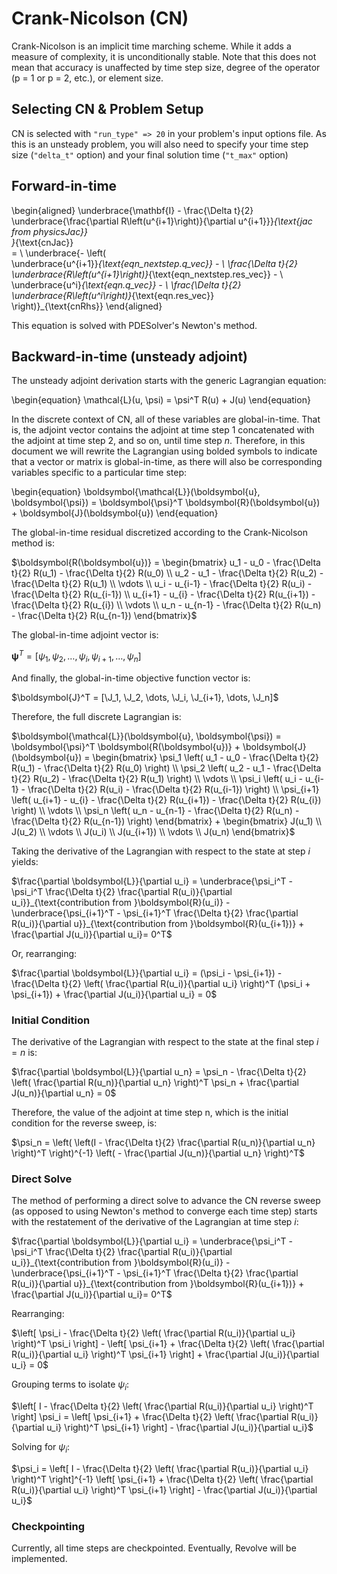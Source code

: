 # Crank-Nicolson (CN)

Crank-Nicolson is an implicit time marching scheme.
While it adds a measure of complexity, it is unconditionally stable. 
Note that this does not mean that accuracy is unaffected by time step size, 
degree of the operator (p = 1 or p = 2, etc.), or element size.

## Selecting CN & Problem Setup

CN is selected with `"run_type" => 20` in your problem's input options file.
As this is an unsteady problem, you will also need to specify your 
  time step size (`"delta_t"` option) and your final solution time (`"t_max"` option)


## Forward-in-time

\begin{aligned}
\underbrace{\mathbf{I} - \frac{\Delta t}{2} \underbrace{\frac{\partial R\left(u^{i+1}\right)}{\partial u^{i+1}}}_{\text{jac from physicsJac}} \
}_{\text{cnJac}} \
= \\
\underbrace{- \left( \
  \underbrace{u^{i+1}}_{\text{eqn\_nextstep.q\_vec}} - \ 
    \frac{\Delta t}{2} \underbrace{R\left(u^{i+1}\right)}_{\text{eqn\_nextstep.res\_vec}} - \ 
  \underbrace{u^i}_{\text{eqn.q\_vec}} - \ 
    \frac{\Delta t}{2} \underbrace{R\left(u^i\right)}_{\text{eqn.res\_vec}} \
\right)}_{\text{cnRhs}}
\end{aligned}

This equation is solved with PDESolver's Newton's method.

## Backward-in-time (unsteady adjoint)

The unsteady adjoint derivation starts with the generic Lagrangian equation:

\begin{equation}
\mathcal{L}(u, \psi) = \psi^T R(u) + J(u)
\end{equation}

In the discrete context of CN, all of these variables are global-in-time.
That is, the adjoint vector contains the adjoint at time step 1 concatenated with 
  the adjoint at time step 2, and so on, until time step $n$.
Therefore, in this document we will rewrite the Lagrangian using bolded symbols to indicate 
  that a vector or matrix is global-in-time, as there will also be corresponding variables
  specific to a particular time step:

\begin{equation}
\boldsymbol{\mathcal{L}}(\boldsymbol{u}, \boldsymbol{\psi}) = \boldsymbol{\psi}^T \boldsymbol{R}(\boldsymbol{u}) + \boldsymbol{J}(\boldsymbol{u})
\end{equation}

The global-in-time residual discretized according to the Crank-Nicolson method is:

$\boldsymbol{R(\boldsymbol{u})} = \begin{bmatrix} u_1 - u_0 - \frac{\Delta t}{2} R(u_1) - \frac{\Delta t}{2} R(u_0) \\ u_2 - u_1 - \frac{\Delta t}{2} R(u_2) - \frac{\Delta t}{2} R(u_1) \\ \vdots \\ u_i - u_{i-1} - \frac{\Delta t}{2} R(u_i) - \frac{\Delta t}{2} R(u_{i-1}) \\ u_{i+1} - u_{i} - \frac{\Delta t}{2} R(u_{i+1}) - \frac{\Delta t}{2} R(u_{i}) \\ \vdots \\ u_n - u_{n-1} - \frac{\Delta t}{2} R(u_n) - \frac{\Delta t}{2} R(u_{n-1}) \end{bmatrix}$

The global-in-time adjoint vector is:

$\boldsymbol{\psi}^T = [\psi_1, \psi_2, \dots, \psi_i, \psi_{i+1}, \dots, \psi_n]$

And finally, the global-in-time objective function vector is:

$\boldsymbol{J}^T = [\J_1, \J_2, \dots, \J_i, \J_{i+1}, \dots, \J_n]$

Therefore, the full discrete Lagrangian is:

$\boldsymbol{\mathcal{L}}(\boldsymbol{u}, \boldsymbol{\psi}) = \boldsymbol{\psi}^T \boldsymbol{R(\boldsymbol{u})} + \boldsymbol{J}(\boldsymbol{u}) = \begin{bmatrix} \psi_1 \left( u_1 - u_0 - \frac{\Delta t}{2} R(u_1) - \frac{\Delta t}{2} R(u_0) \right) \\ \psi_2 \left( u_2 - u_1 - \frac{\Delta t}{2} R(u_2) - \frac{\Delta t}{2} R(u_1) \right) \\ \vdots \\ \psi_i \left( u_i - u_{i-1} - \frac{\Delta t}{2} R(u_i) - \frac{\Delta t}{2} R(u_{i-1}) \right) \\ \psi_{i+1} \left( u_{i+1} - u_{i} - \frac{\Delta t}{2} R(u_{i+1}) - \frac{\Delta t}{2} R(u_{i}) \right) \\ \vdots \\ \psi_n \left( u_n - u_{n-1} - \frac{\Delta t}{2} R(u_n) - \frac{\Delta t}{2} R(u_{n-1}) \right) \end{bmatrix} + \begin{bmatrix} J(u_1) \\ J(u_2) \\ \vdots \\ J(u_i) \\ J(u_{i+1}) \\ \vdots \\ J(u_n) \end{bmatrix}$

Taking the derivative of the Lagrangian with respect to the state at step $i$ yields:

$\frac{\partial \boldsymbol{L}}{\partial u_i} = \underbrace{\psi_i^T - \psi_i^T \frac{\Delta t}{2} \frac{\partial R(u_i)}{\partial u_i}}_{\text{contribution from }\boldsymbol{R}(u_i)} - \underbrace{\psi_{i+1}^T - \psi_{i+1}^T \frac{\Delta t}{2} \frac{\partial R(u_i)}{\partial u}}_{\text{contribution from }\boldsymbol{R}(u_{i+1})} + \frac{\partial J(u_i)}{\partial u_i}= 0^T$

Or, rearranging:

$\frac{\partial \boldsymbol{L}}{\partial u_i} = (\psi_i - \psi_{i+1}) - \frac{\Delta t}{2} \left( \frac{\partial R(u_i)}{\partial u_i} \right)^T (\psi_i + \psi_{i+1}) + \frac{\partial J(u_i)}{\partial u_i} = 0$

### Initial Condition

The derivative of the Lagrangian with respect to the state at the final step $i = n$ is:

$\frac{\partial \boldsymbol{L}}{\partial u_n} = \psi_n - \frac{\Delta t}{2} \left( \frac{\partial R(u_n)}{\partial u_n} \right)^T \psi_n + \frac{\partial J(u_n)}{\partial u_n} = 0$

Therefore, the value of the adjoint at time step n, which is the initial condition for the reverse sweep, is:

$\psi_n = \left( \left(I - \frac{\Delta t}{2} \frac{\partial R(u_n)}{\partial u_n} \right)^T \right)^{-1} \left( - \frac{\partial J(u_n)}{\partial u_n} \right)^T$


### Direct Solve

The method of performing a direct solve to advance the CN reverse sweep (as opposed to using Newton's method to converge each time step) starts with the restatement of the derivative of the Lagrangian at time step $i$:

$\frac{\partial \boldsymbol{L}}{\partial u_i} = \underbrace{\psi_i^T - \psi_i^T \frac{\Delta t}{2} \frac{\partial R(u_i)}{\partial u_i}}_{\text{contribution from }\boldsymbol{R}(u_i)} - \underbrace{\psi_{i+1}^T - \psi_{i+1}^T \frac{\Delta t}{2} \frac{\partial R(u_i)}{\partial u}}_{\text{contribution from }\boldsymbol{R}(u_{i+1})} + \frac{\partial J(u_i)}{\partial u_i}= 0^T$

Rearranging:

$\left[ \psi_i - \frac{\Delta t}{2} \left( \frac{\partial R(u_i)}{\partial u_i} \right)^T \psi_i \right] - \left[ \psi_{i+1} + \frac{\Delta t}{2} \left( \frac{\partial R(u_i)}{\partial u_i} \right)^T \psi_{i+1} \right] + \frac{\partial J(u_i)}{\partial u_i} = 0$

Grouping terms to isolate $\psi_i$:

$\left[ I - \frac{\Delta t}{2} \left( \frac{\partial R(u_i)}{\partial u_i} \right)^T \right] \psi_i = \left[ \psi_{i+1} + \frac{\Delta t}{2} \left( \frac{\partial R(u_i)}{\partial u_i} \right)^T \psi_{i+1} \right] - \frac{\partial J(u_i)}{\partial u_i}$

Solving for $\psi_i$:

$\psi_i = \left[ I - \frac{\Delta t}{2} \left( \frac{\partial R(u_i)}{\partial u_i} \right)^T \right]^{-1} \left[ \psi_{i+1} + \frac{\Delta t}{2} \left( \frac{\partial R(u_i)}{\partial u_i} \right)^T \psi_{i+1} \right] - \frac{\partial J(u_i)}{\partial u_i}$


### Checkpointing

Currently, all time steps are checkpointed. Eventually, Revolve will be implemented.





